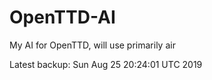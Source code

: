 # OpenTTD-AI
My AI for OpenTTD, will use primarily air

Latest backup: Sun Aug 25 20:24:01 UTC 2019
